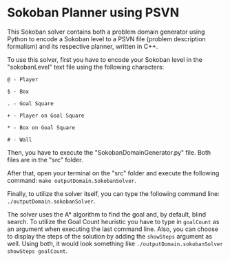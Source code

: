 # Sokoban Planner using PSVN

This Sokoban solver contains both a problem domain generator using Python to encode a Sokoban level to a PSVN file (problem description formalism) and its respective planner, written in C++.

To use this solver, first you have to encode your Sokoban level in the "sokobanLevel" text file using the following characters:

```
@ - Player

$ - Box

. - Goal Square

+ - Player on Goal Square

* - Box on Goal Square

# - Wall
```
Then, you have to execute the "SokobanDomainGenerator.py" file. Both files are in the "src" folder.

After that, open your terminal on the "src" folder and execute the following command: `make outputDomain.SokobanSolver`.

Finally, to utilize the solver itself, you can type the following command line: `./outputDomain.sokobanSolver`.

The solver uses the A* algorithm to find the goal and, by default, blind search. To utilize the Goal Count heuristic you have to type in `goalCount` as an argument when executing the last command line. Also, you can choose to display the steps of the solution by adding the `showSteps` argument as well. Using both, it would look something like `./outputDomain.sokobanSolver showSteps goalCount`.
